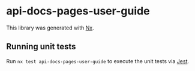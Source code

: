 # api-docs-pages-user-guide

This library was generated with [Nx](https://nx.dev).

## Running unit tests

Run `nx test api-docs-pages-user-guide` to execute the unit tests via [Jest](https://jestjs.io).
